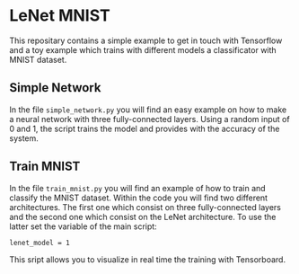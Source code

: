 # LeNet MNIST
This repositary contains a simple example to get in touch with Tensorflow and a toy example which trains with different models a classificator with MNIST dataset.

## Simple Network
In the file `simple_network.py` you will find an easy example on how to make a neural network with three fully-connected layers. Using a random input of 0 and 1, the script trains the model and provides with the accuracy of the system.

## Train MNIST
In the file `train_mnist.py` you will find an example of how to train and classify the MNIST dataset. Within the code you will find two different architectures. The first one which consist on three fully-connected layers and the second one which consist on the LeNet architecture. To use the latter set the variable of the main script: 
```
lenet_model = 1
```
This sript allows you to visualize in real time the training with Tensorboard.

